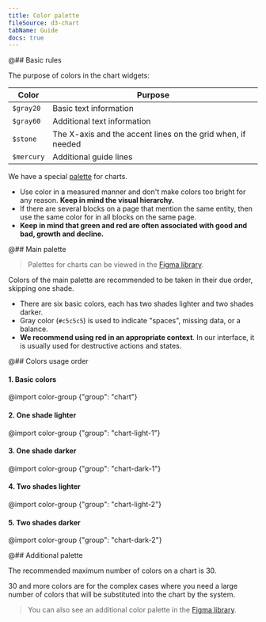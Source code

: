 ```yaml
---
title: Color palette
fileSource: d3-chart
tabName: Guide
docs: true
---
```


@## Basic rules

The purpose of colors in the chart widgets:

| Color      | Purpose                                                     |
| ---------- | ----------------------------------------------------------- |
| `$gray20`  | Basic text information                                      |
| `$gray60`  | Additional text information                                 |
| `$stone`   | The X-axis and the accent lines on the grid when, if needed |
| `$mercury` | Additional guide lines                                      |

We have a special [palette](/style/color/) for charts.

- Use color in a measured manner and don't make colors too bright for any reason. **Keep in mind the visual hierarchy.**
- If there are several blocks on a page that mention the same entity, then use the same color for in all blocks on the same page.
- **Keep in mind that green and red are often associated with good and bad, growth and decline.**

@## Main palette

> Palettes for charts can be viewed in the [Figma library](https://www.figma.com/@semrush).

Colors of the main palette are recommended to be taken in their due order, skipping one shade.

- There are six basic colors, each has two shades lighter and two shades darker.
- Gray color (`#c5c5c5`) is used to indicate "spaces", missing data, or a balance.
- **We recommend using red in an appropriate context**. In our interface, it is usually used for destructive actions and states.

@## Colors usage order

#### 1. Basic colors

@import color-group {"group": "chart"}

#### 2. One shade lighter

@import color-group {"group": "chart-light-1"}

#### 3. One shade darker

@import color-group {"group": "chart-dark-1"}

#### 4. Two shades lighter

@import color-group {"group": "chart-light-2"}

#### 5. Two shades darker

@import color-group {"group": "chart-dark-2"}

@## Additional palette

The recommended maximum number of colors on a chart is 30.

30 and more colors are for the complex cases where you need a large number of colors that will be substituted into the chart by the system.

> You can also see an additional color palette in the [Figma library](https://www.figma.com/community/file/936940441147792750/Semrush-%E2%80%A2-Charts-library).
